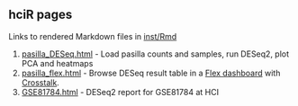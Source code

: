 ## hciR pages

Links to rendered Markdown files in [inst/Rmd]

1. [pasilla_DESeq.html] - Load pasilla counts and samples, run DESeq2, plot PCA and heatmaps
2. [pasilla_flex.html] - Browse DESeq result table in a [Flex dashboard] with [Crosstalk].
3. [GSE81784.html] - DESeq2 report for GSE81784 at HCI

[inst/Rmd]: https://github.com/HuntsmanCancerInstitute/hciR/blob/master/inst/Rmd
[GSE81784.html]: https://huntsmancancerinstitute.github.io/hciR/GSE81784.html
[pasilla_flex.html]: https://huntsmancancerinstitute.github.io/hciR/pasilla_flex.html
[pasilla_DESeq.html]: https://huntsmancancerinstitute.github.io/hciR/pasilla_DESeq.html
[Flex dashboard]: http://rmarkdown.rstudio.com/flexdashboard/
[Crosstalk]: https://rstudio.github.io/crosstalk/
